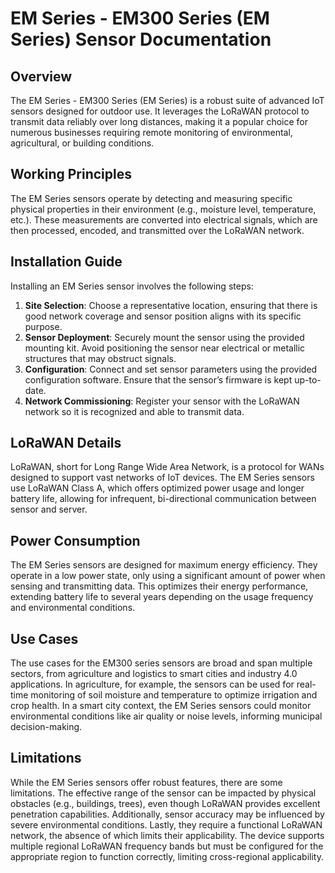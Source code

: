 # EM Series - EM300 Series (EM Series) Sensor Documentation

## Overview
The EM Series - EM300 Series (EM Series) is a robust suite of advanced IoT sensors designed for outdoor use. It leverages the LoRaWAN protocol to transmit data reliably over long distances, making it a popular choice for numerous businesses requiring remote monitoring of environmental, agricultural, or building conditions.

## Working Principles
The EM Series sensors operate by detecting and measuring specific physical properties in their environment (e.g., moisture level, temperature, etc.). These measurements are converted into electrical signals, which are then processed, encoded, and transmitted over the LoRaWAN network.

## Installation Guide
Installing an EM Series sensor involves the following steps:
1. **Site Selection**: Choose a representative location, ensuring that there is good network coverage and sensor position aligns with its specific purpose.
2. **Sensor Deployment**: Securely mount the sensor using the provided mounting kit. Avoid positioning the sensor near electrical or metallic structures that may obstruct signals.
3. **Configuration**: Connect and set sensor parameters using the provided configuration software. Ensure that the sensor’s firmware is kept up-to-date.
4. **Network Commissioning**: Register your sensor with the LoRaWAN network so it is recognized and able to transmit data.

## LoRaWAN Details
LoRaWAN, short for Long Range Wide Area Network, is a protocol for WANs designed to support vast networks of IoT devices. The EM Series sensors use LoRaWAN Class A, which offers optimized power usage and longer battery life, allowing for infrequent, bi-directional communication between sensor and server.

## Power Consumption
The EM Series sensors are designed for maximum energy efficiency. They operate in a low power state, only using a significant amount of power when sensing and transmitting data. This optimizes their energy performance, extending battery life to several years depending on the usage frequency and environmental conditions.

## Use Cases
The use cases for the EM300 series sensors are broad and span multiple sectors, from agriculture and logistics to smart cities and industry 4.0 applications. 
In agriculture, for example, the sensors can be used for real-time monitoring of soil moisture and temperature to optimize irrigation and crop health. In a smart city context, the EM Series sensors could monitor environmental conditions like air quality or noise levels, informing municipal decision-making.

## Limitations
While the EM Series sensors offer robust features, there are some limitations. The effective range of the sensor can be impacted by physical obstacles (e.g., buildings, trees), even though LoRaWAN provides excellent penetration capabilities. Additionally, sensor accuracy may be influenced by severe environmental conditions. Lastly, they require a functional LoRaWAN network, the absence of which limits their applicability. The device supports multiple regional LoRaWAN frequency bands but must be configured for the appropriate region to function correctly, limiting cross-regional applicability.